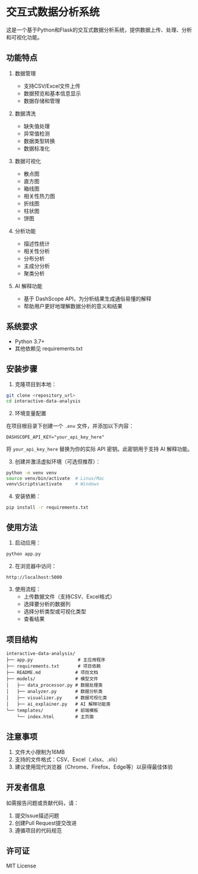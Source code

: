# 交互式数据分析系统

这是一个基于Python和Flask的交互式数据分析系统，提供数据上传、处理、分析和可视化功能。

## 功能特点

1. 数据管理
   - 支持CSV/Excel文件上传
   - 数据预览和基本信息显示
   - 数据存储和管理

2. 数据清洗
   - 缺失值处理
   - 异常值检测
   - 数据类型转换
   - 数据标准化

3. 数据可视化
   - 散点图
   - 直方图
   - 箱线图
   - 相关性热力图
   - 折线图
   - 柱状图
   - 饼图

4. 分析功能
   - 描述性统计
   - 相关性分析
   - 分布分析
   - 主成分分析
   - 聚类分析

5. AI 解释功能
   - 基于 DashScope API，为分析结果生成通俗易懂的解释
   - 帮助用户更好地理解数据分析的意义和结果

## 系统要求

- Python 3.7+
- 其他依赖见 requirements.txt

## 安装步骤

1. 克隆项目到本地：
```bash
git clone <repository_url>
cd interactive-data-analysis
```

2. 环境变量配置

在项目根目录下创建一个 `.env` 文件，并添加以下内容：

```
DASHSCOPE_API_KEY="your_api_key_here"
```

将 `your_api_key_here` 替换为你的实际 API 密钥。此密钥用于支持 AI 解释功能。

3. 创建并激活虚拟环境（可选但推荐）：
```bash
python -m venv venv
source venv/bin/activate  # Linux/Mac
venv\Scripts\activate     # Windows
```

4. 安装依赖：
```bash
pip install -r requirements.txt
```

## 使用方法

1. 启动应用：
```bash
python app.py
```

2. 在浏览器中访问：
```
http://localhost:5000
```

3. 使用流程：
   - 上传数据文件（支持CSV、Excel格式）
   - 选择要分析的数据列
   - 选择分析类型或可视化类型
   - 查看结果

## 项目结构

```
interactive-data-analysis/
├── app.py                 # 主应用程序
├── requirements.txt       # 项目依赖
├── README.md             # 项目文档
├── models/               # 模型文件
│   ├── data_processor.py # 数据处理类
│   ├── analyzer.py       # 数据分析类
│   ├── visualizer.py     # 数据可视化类
│   ├── ai_explainer.py   # AI 解释功能类
└── templates/            # 前端模板
    └── index.html        # 主页面
```

## 注意事项

1. 文件大小限制为16MB
2. 支持的文件格式：CSV、Excel（.xlsx、.xls）
3. 建议使用现代浏览器（Chrome、Firefox、Edge等）以获得最佳体验

## 开发者信息

如需报告问题或贡献代码，请：
1. 提交Issue描述问题
2. 创建Pull Request提交改进
3. 遵循项目的代码规范

## 许可证

MIT License